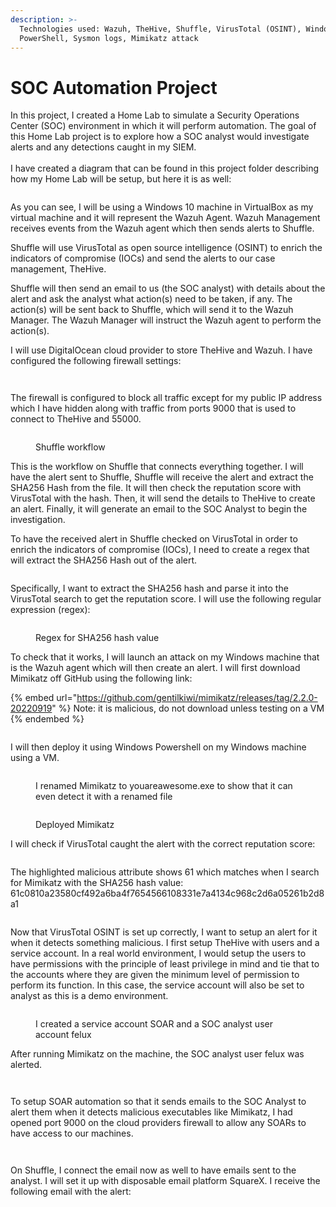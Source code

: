 ```yaml
---
description: >-
  Technologies used: Wazuh, TheHive, Shuffle, VirusTotal (OSINT), Windows
  PowerShell, Sysmon logs, Mimikatz attack
---
```


# SOC Automation Project

In this project, I created a Home Lab to simulate a Security Operations Center (SOC) environment in which it will perform automation. The goal of this Home Lab project is to explore how a SOC analyst would investigate alerts and any detections caught in my SIEM. \
\
I have created a diagram that can be found in this project folder describing how my Home Lab will be setup, but here it is as well:

<figure><img src=".gitbook/assets/SOCAutomationProjectDiagram.jpg" alt=""><figcaption></figcaption></figure>

As you can see, I will be using a Windows 10 machine in VirtualBox as my virtual machine and it will represent the Wazuh Agent. Wazuh Management receives events from the Wazuh agent which then sends alerts to Shuffle.&#x20;

Shuffle will use VirusTotal as open source intelligence (OSINT) to enrich the indicators of compromise (IOCs) and send the alerts to our case management, TheHive.&#x20;

Shuffle will then send an email to us (the SOC analyst) with details about the alert and ask the analyst what action(s) need to be taken, if any. The action(s) will be sent back to Shuffle, which will send it to the Wazuh Manager. The Wazuh Manager will instruct the Wazuh agent to perform the action(s).

I will use DigitalOcean cloud provider to store TheHive and Wazuh. I have configured the following firewall settings:&#x20;

<figure><img src=".gitbook/assets/FirewallRUles.png" alt=""><figcaption></figcaption></figure>

<figure><img src=".gitbook/assets/image (1) (1).png" alt=""><figcaption></figcaption></figure>

The firewall is configured to block all traffic except for my public IP address which I have hidden along with traffic from ports 9000 that is used to connect to TheHive and 55000.

<figure><img src=".gitbook/assets/image (1) (1) (1) (1).png" alt=""><figcaption><p>Shuffle workflow</p></figcaption></figure>

This is the workflow on Shuffle that connects everything together. I will have the alert sent to Shuffle, Shuffle will receive the alert and extract the SHA256 Hash from the file. It will then check the reputation score with VirusTotal with the hash. Then, it will send the details to TheHive to create an alert. Finally, it will generate an email to the SOC Analyst to begin the investigation.

To have the received alert in Shuffle checked on VirusTotal in order to enrich the indicators of compromise (IOCs), I need to create a regex that will extract the SHA256 Hash out of the alert.

<figure><img src=".gitbook/assets/image (2) (1).png" alt=""><figcaption></figcaption></figure>

Specifically, I want to extract the SHA256 hash and parse it into the VirusTotal search to get the reputation score. I will use the following regular expression (regex):

<figure><img src=".gitbook/assets/image (3).png" alt=""><figcaption><p>Regex for SHA256 hash value</p></figcaption></figure>

To check that it works, I will launch an attack on my Windows machine that is the Wazuh agent which will then create an alert. I will first download Mimikatz off GitHub using the following link:

{% embed url="https://github.com/gentilkiwi/mimikatz/releases/tag/2.2.0-20220919" %}
Note: it is malicious, do not download unless testing on a VM
{% endembed %}

<figure><img src=".gitbook/assets/image (6).png" alt=""><figcaption></figcaption></figure>

I will then deploy it using Windows Powershell on my Windows machine using a VM.

<figure><img src=".gitbook/assets/image (8).png" alt=""><figcaption><p>I renamed Mimikatz to youareawesome.exe to show that it can even detect it with a renamed file</p></figcaption></figure>

<figure><img src=".gitbook/assets/image (10).png" alt=""><figcaption><p>Deployed Mimikatz</p></figcaption></figure>

I will check if VirusTotal caught the alert with the correct reputation score:

<figure><img src=".gitbook/assets/image (12).png" alt=""><figcaption></figcaption></figure>

The highlighted malicious attribute shows 61 which matches when I search for Mimikatz with the SHA256 hash value: 61c0810a23580cf492a6ba4f7654566108331e7a4134c968c2d6a05261b2d8a1

<figure><img src=".gitbook/assets/image (13).png" alt=""><figcaption></figcaption></figure>

Now that VirusTotal OSINT is set up correctly, I want to setup an alert for it when it detects something malicious. I first setup TheHive with users and a service account. In a real world environment, I would setup the users to have permissions with the principle of least privilege in mind and tie that to the accounts where they are given the minimum level of permission to perform its function. In this case, the service account will also be set to analyst as this is a demo environment.

<figure><img src=".gitbook/assets/image (2).png" alt=""><figcaption><p>I created a service account SOAR and a SOC analyst user account felux</p></figcaption></figure>

After running Mimikatz on the machine, the SOC analyst user felux was alerted.

<figure><img src=".gitbook/assets/image (15).png" alt=""><figcaption></figcaption></figure>

<figure><img src=".gitbook/assets/image (16).png" alt=""><figcaption></figcaption></figure>

To setup SOAR automation so that it sends emails to the SOC Analyst to alert them when it detects malicious executables like Mimikatz, I had opened port 9000 on the cloud providers firewall to allow any SOARs to have access to our machines.

<figure><img src=".gitbook/assets/image (17).png" alt=""><figcaption></figcaption></figure>

<figure><img src=".gitbook/assets/image (18).png" alt=""><figcaption></figcaption></figure>

On Shuffle, I connect the email now as well to have emails sent to the analyst. I will set it up with disposable email platform SquareX. I receive the following email with the alert:

<figure><img src=".gitbook/assets/image (14).png" alt=""><figcaption></figcaption></figure>



<figure><img src=".gitbook/assets/image.png" alt=""><figcaption></figcaption></figure>

<figure><img src=".gitbook/assets/image (1).png" alt=""><figcaption></figcaption></figure>

<figure><img src=".gitbook/assets/image (19).png" alt=""><figcaption></figcaption></figure>
